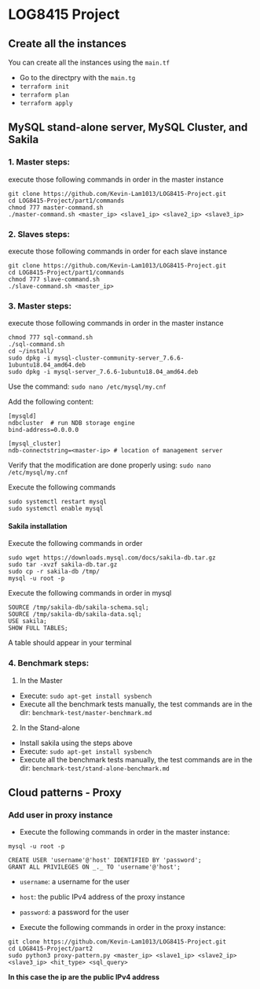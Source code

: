 # LOG8415 Project

## Create all the instances 

You can create all the instances using the `main.tf` 

- Go to the directpry with the `main.tg`
- `terraform init`
- `terraform plan`
- `terraform apply` 

## MySQL stand-alone server, MySQL Cluster, and Sakila

### 1. Master steps:

execute those following commands in order in the master instance

```
git clone https://github.com/Kevin-Lam1013/LOG8415-Project.git
cd LOG8415-Project/part1/commands
chmod 777 master-command.sh
./master-command.sh <master_ip> <slave1_ip> <slave2_ip> <slave3_ip>
```

### 2. Slaves steps:

execute those following commands in order for each slave instance

```
git clone https://github.com/Kevin-Lam1013/LOG8415-Project.git
cd LOG8415-Project/part1/commands
chmod 777 slave-command.sh
./slave-command.sh <master_ip>
```

### 3. Master steps:

execute those following commands in order in the master instance

```
chmod 777 sql-command.sh
./sql-command.sh
cd ~/install/
sudo dpkg -i mysql-cluster-community-server_7.6.6-1ubuntu18.04_amd64.deb
sudo dpkg -i mysql-server_7.6.6-1ubuntu18.04_amd64.deb
```

Use the command: `sudo nano /etc/mysql/my.cnf`

Add the following content:

```
[mysqld]
ndbcluster  # run NDB storage engine
bind-address=0.0.0.0

[mysql_cluster]
ndb-connectstring=<master-ip> # location of management server
```

Verify that the modification are done properly using: `sudo nano /etc/mysql/my.cnf`

Execute the following commands

```
sudo systemctl restart mysql
sudo systemctl enable mysql
```

#### Sakila installation

Execute the following commands in order

```
sudo wget https://downloads.mysql.com/docs/sakila-db.tar.gz
sudo tar -xvzf sakila-db.tar.gz
sudo cp -r sakila-db /tmp/
mysql -u root -p
```

Execute the following commands in order in mysql

```
SOURCE /tmp/sakila-db/sakila-schema.sql;
SOURCE /tmp/sakila-db/sakila-data.sql;
USE sakila;
SHOW FULL TABLES;
```

A table should appear in your terminal

### 4. Benchmark steps:

1. In the Master
- Execute: `sudo apt-get install sysbench`
- Execute all the benchmark tests manually, the test commands are in the dir: `benchmark-test/master-benchmark.md`

2. In the Stand-alone
- Install sakila using the steps above
- Execute: `sudo apt-get install sysbench`
- Execute all the benchmark tests manually, the test commands are in the dir: `benchmark-test/stand-alone-benchmark.md`


## Cloud patterns - Proxy

### Add user in proxy instance

- Execute the following commands in order in the master instance:
```
mysql -u root -p

CREATE USER 'username'@'host' IDENTIFIED BY 'password';
GRANT ALL PRIVILEGES ON _._ TO 'username'@'host';
```

- `username`: a username for the user 
- `host`: the public IPv4 address of the proxy instance
- `password`: a password for the user

- Execute the following commands in order in the proxy instance:
```
git clone https://github.com/Kevin-Lam1013/LOG8415-Project.git
cd LOG8415-Project/part2
sudo python3 proxy-pattern.py <master_ip> <slave1_ip> <slave2_ip> <slave3_ip> <hit_type> <sql_query>
```

**In this case the ip are the public IPv4 address**